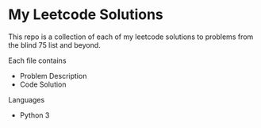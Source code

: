 # My Leetcode Solutions
This repo is a collection of each of my leetcode solutions to problems from the blind 75 list and beyond. 

Each file contains
* Problem Description
* Code Solution

Languages
* Python 3
